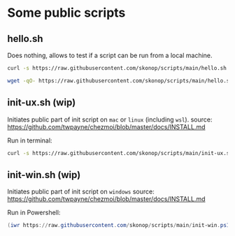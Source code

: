 # Some public scripts

## hello.sh

Does nothing, allows to test if a script can be run from a local machine.

```sh
curl -s https://raw.githubusercontent.com/skonop/scripts/main/hello.sh | sh
```

```sh
wget -qO- https://raw.githubusercontent.com/skonop/scripts/main/hello.sh | sh
```

## init-ux.sh (wip)

Initiates public part of init script on `mac` or `linux` (including `wsl`).
source: https://github.com/twpayne/chezmoi/blob/master/docs/INSTALL.md

Run in terminal:
```sh
curl -s https://raw.githubusercontent.com/skonop/scripts/main/init-ux.sh | sh
```

## init-win.sh (wip)

Initiates public part of init script on `windows`
source: https://github.com/twpayne/chezmoi/blob/master/docs/INSTALL.md

Run in Powershell:
```powershell
(iwr https://raw.githubusercontent.com/skonop/scripts/main/init-win.ps1).Content | powershell -c -
```